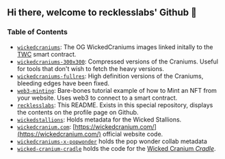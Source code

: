 ## Hi there, welcome to recklesslabs' Github 👋

### Table of Contents

- [`wickedcraniums`](https://github.com/recklesslabs/wickedcraniums): The OG WickedCraniums images linked initally to the [TWC](https://etherscan.io/token/0x85f740958906b317de6ed79663012859067e745b) smart contract.
- [`wickedcraniums-300x300`](https://github.com/recklesslabs/wickedcraniums-300x300): Compressed versions of the Craniums. Useful for tools that don't wish to fetch the heavy versions.
- [`wickedcraniums-fullres`](https://github.com/recklesslabs/wickedcraniums-fullres): High definition versions of the Craniums, bleeding edges have been fixed.
- [`web3-minting`](https://github.com/recklesslabs/web3-minting): Bare-bones tutorial example of how to Mint an NFT from your website. Uses web3 to connect to a smart contract.
- [`recklesslabs`](https://github.com/recklesslabs/recklesslabs): This README. Exists in this special repository, displays the contents on the profile page on Github.
- [`wickedstallions`](https://github.com/recklesslabs/wickedstallions): Holds metadata for the Wicked Stallions.
- [`wickedcranium.com`](https://github.com/recklesslabs/wickedcranium.com): [https://wickedcranium.com/](https://wickedcranium.com/) official website code. 
- [`wickedcraniums-x-popwonder`](https://github.com/recklesslabs/wickedcraniums-x-popwonder) holds the pop wonder collab metadata
- [`wicked-cranium-cradle`](https://github.com/recklesslabs/wicked-cranium-cradle) holds the code for the [Wicked Cranium _Cradle_](https://wickedcraniumcradle.com/).
